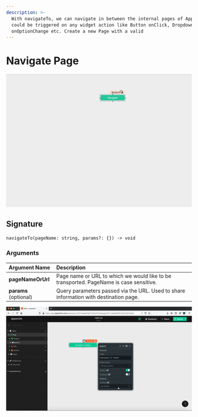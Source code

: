 ```yaml
---
description: >-
  With navigateTo, we can navigate in between the internal pages of Appsmith. It
  could be triggered on any widget action like Button onClick, Dropdown
  onOptionChange etc. Create a new Page with a valid
---
```


# Navigate Page

![](../.gitbook/assets/nav.gif)

## Signature

```text
navigateTo(pageName: string, params?: {}) -> void
```

### Arguments

| **Argument Name** | **Description** |
| :--- | :--- |
| **pageNameOrUrl** | Page name or URL to which we would like to be transported. PageName is case sensitive. |
| **params** \(optional\) | Query parameters passed via the URL. Used to share information with destination page. |

![Click to expand](../.gitbook/assets/navigateTo.gif)

